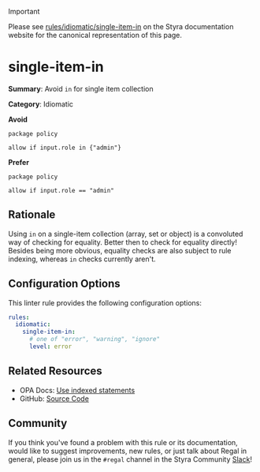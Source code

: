 > [!IMPORTANT]
> Please see [rules/idiomatic/single-item-in](https://docs.styra.com/regal/rules/idiomatic/single-item-in) on the Styra documentation website for the canonical representation of this page.

# single-item-in

**Summary**: Avoid `in` for single item collection

**Category**: Idiomatic

**Avoid**
```rego
package policy

allow if input.role in {"admin"}
```

**Prefer**
```rego
package policy

allow if input.role == "admin"
```

## Rationale

Using `in` on a single-item collection (array, set or object) is a convoluted way of checking for equality. Better
then to check for equality directly! Besides being more obvious, equality checks are also subject to rule indexing,
whereas `in` checks currently aren't.

## Configuration Options

This linter rule provides the following configuration options:

```yaml
rules:
  idiomatic:
    single-item-in:
      # one of "error", "warning", "ignore"
      level: error
```

## Related Resources

- OPA Docs: [Use indexed statements](https://www.openpolicyagent.org/docs/policy-performance/#use-indexed-statements)
- GitHub: [Source Code](https://github.com/StyraInc/regal/blob/main/bundle/regal/rules/idiomatic/single-item-in/single_item_in.rego)

## Community

If you think you've found a problem with this rule or its documentation, would like to suggest improvements, new rules,
or just talk about Regal in general, please join us in the `#regal` channel in the Styra Community
[Slack](https://inviter.co/styra)!
